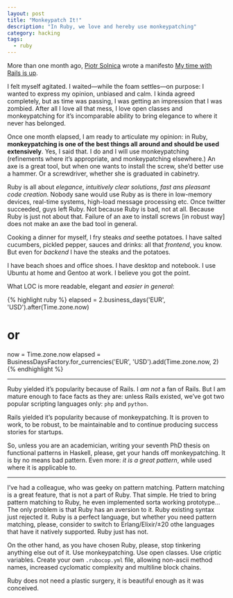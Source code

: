 ```yaml
---
layout: post
title: "Monkeypatch It!"
description: "In Ruby, we love and hereby use monkeypatching"
category: hacking
tags:
  - ruby
---
```


More than one month ago, [Piotr Solnica](http://solnic.eu/about.html) wrote
a manifesto [My time with Rails is up](http://solnic.eu/2016/05/22/my-time-with-rails-is-up.html).

I felt myself agitated. I waited—while the foam settles—on purpose: I wanted to express
my opinion, unbiased and calm. I kinda agreed completely, but as time was passing,
I was getting an impression that I was zombied. After all I love all that mess,
I love open classes and monkeypatching for it’s incomparable ability to bring
elegance to where it never has belonged.

Once one month elapsed, I am ready to articulate my opinion: in Ruby,
**monkeypatching is one of the best things all around and should be used extensively**.
Yes, I said that. I do and I will use monkeypatching (refinements where it’s appropriate,
and monkeypatching elsewhere.) An axe is a great tool, but when one wants to
install the screw, she’d better use a hammer. Or a screwdriver, whether she
is graduated in cabinetry.

Ruby is all about _elegance_, _intuitively clear solutions_, _fast ans pleasant
code creation_. Nobody sane would use Ruby as is there in low-memory devices,
real-time systems, high-load message processing etc. Once twitter succeeded,
guys left Ruby. Not because Ruby is bad, not at all. Because Ruby is just
not about that. Failure of an axe to install screws [in robust way] does
not make an axe the bad tool in general.

Cooking a dinner for myself, I fry steaks _and_ seethe potatoes. I have salted
cucumbers, pickled pepper, sauces and drinks: all that _frontend_, you know. But
even for _backend_ I have the steaks and the potatoes.

I have beach shoes and office shoes. I have desktop and notebook. I use Ubuntu
at home and Gentoo at work. I believe you got the point.

What LOC is more readable, elegant and _easier in general_:

{% highlight ruby %}
elapsed = 2.business_days('EUR', 'USD').after(Time.zone.now)
# or
now = Time.zone.now
elapsed = BusinessDaysFactory.for_currencies('EUR', 'USD').add(Time.zone.now, 2)
{% endhighlight %}

---

Ruby yielded it’s popularity because of Rails. I _am not_ a fan of Rails. But
I am mature enough to face facts as they are: unless Rails existed, we’ve got
two popular scripting languages only: `php` and `python`.

Rails yielded it’s popularity because of monkeypatching. It is proven to work,
to be robust, to be maintainable and to continue producing success stories for
startups.

So, unless you are an academician, writing your seventh PhD thesis on functional
patterns in Haskell, please, get your hands off monkeypatching. It is by no means
bad pattern. Even more: _it is a great pattern_, while used where it is
applicable to.

---

I’ve had a colleague, who was geeky on pattern matching. Pattern matching is a
great feature, that is not a part of Ruby. That simple. He tried to bring
pattern matching to Ruby, he even implemented sorta working prototype... The only
problem is that Ruby has an aversion to it. Ruby existing syntax just rejected it.
Ruby is a perfect language, but whether you need pattern matching, please,
consider to switch to Erlang/Elixir/±20 othe languages that have it natively
supported. Ruby just has not.

On the other hand, as you have chosen Ruby, please, stop tinkering anything else
out of it. Use monkeypatching. Use open classes. Use criptic variables. Create your
own `.rubocop.yml` file, allowing non-ascii method names, increased cyclomatic
complexity and multiline block chains.

Ruby does not need a plastic surgery, it is beautiful enough as it was conceived.
